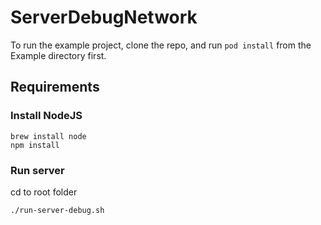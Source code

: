 # ServerDebugNetwork

To run the example project, clone the repo, and run `pod install` from the Example directory first.

## Requirements

### Install NodeJS

```shell
brew install node
npm install
```

### Run server
cd to root folder
```
./run-server-debug.sh
```
